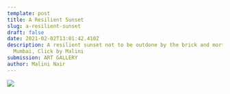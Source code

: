 ```yaml
---
template: post
title: A Resilient Sunset
slug: a-resilient-sunset
draft: false
date: 2021-02-02T13:01:42.410Z
description: A resilient sunset not to be outdone by the brick and mortar at
  Mumbai, Click by Malini
submission: ART GALLERY
author: Malini Nair
---
```

![](/media/malini.jpeg)